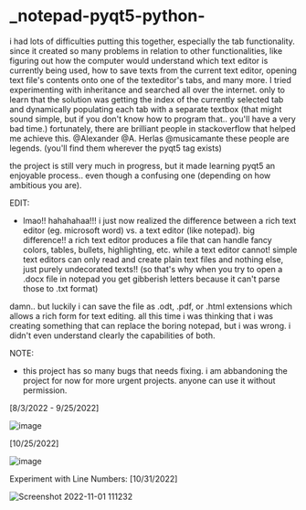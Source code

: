 # _notepad-pyqt5-python-
i had lots of difficulties putting this together, especially the tab functionality. since it created so many problems in relation to other functionalities, like figuring out how the computer would understand which text editor is currently being used, how to save texts from the current text editor, opening text file's contents onto one of the texteditor's tabs, and many more. I tried experimenting with inheritance and searched all over the internet. only to learn that the solution was getting the index of the currently selected tab and dynamically populating each tab with a separate textbox (that might sound simple, but if you don't know how to program that.. you'll have a very bad time.) fortunately, there are brilliant people in stackoverflow that helped me achieve this. @Alexander @A. Herlas @musicamante these people are legends. (you'll find them wherever the pyqt5 tag exists)
 

the project is still very much in progress, but it made learning pyqt5 an enjoyable process.. even though a confusing one (depending on how ambitious you are).

EDIT:
- lmao!! hahahahaa!!! i just now realized the difference between a rich text editor (eg. microsoft word) vs. a text editor (like notepad). big difference!!
a rich text editor produces a file that can handle fancy colors, tables, bullets, highlighting, etc. while a text editor cannot! simple text editors can only read and create plain text files and nothing else, just purely undecorated texts!! (so that's why when you try to open a .docx file in notepad you get gibberish letters because it can't parse those to .txt format) 

damn.. but luckily i can save the file as .odt, .pdf, or .html extensions which allows a rich form for text editing. all this time i was thinking that i was creating something that can replace the boring notepad, but i was wrong. i didn't even understand clearly the capabilities of both.

NOTE: 
- this project has so many bugs that needs fixing. i am abbandoning the project for now for more urgent projects. anyone can use it without permission.

[8/3/2022 - 9/25/2022]

![image](https://user-images.githubusercontent.com/43742265/198871698-69863511-cc3c-4a01-82d3-f01ba1355e90.png)

[10/25/2022]

![image](https://user-images.githubusercontent.com/43742265/197764449-90fbf6ca-1a98-4ce9-b371-cd89c3c0fcaf.png)

Experiment with Line Numbers: [10/31/2022]

![Screenshot 2022-11-01 111232](https://user-images.githubusercontent.com/43742265/199150841-5392e216-ff5b-461d-8c8f-5fa5012d803b.png)

